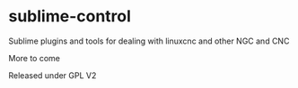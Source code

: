 sublime-control
===============

Sublime plugins and tools for dealing with linuxcnc and other NGC and CNC

More to come

Released under GPL V2
